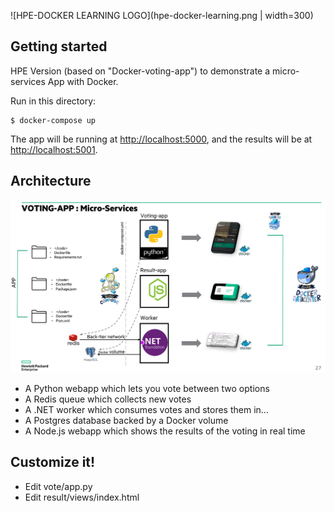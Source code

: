 ![HPE-DOCKER LEARNING LOGO](hpe-docker-learning.png | width=300)

Getting started
---------------

HPE Version (based on "Docker-voting-app") to demonstrate a micro-services App with Docker.

Run in this directory:

    $ docker-compose up

The app will be running at [http://localhost:5000](http://localhost:5000), and the results will be at [http://localhost:5001](http://localhost:5001).

Architecture
-----

![Architecture diagram](architecture.png)

* A Python webapp which lets you vote between two options
* A Redis queue which collects new votes
* A .NET worker which consumes votes and stores them in…
* A Postgres database backed by a Docker volume
* A Node.js webapp which shows the results of the voting in real time

Customize it!
-----

* Edit vote/app.py
* Edit result/views/index.html